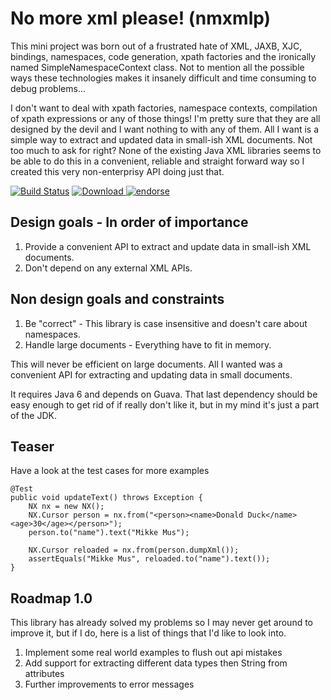 No more xml please! (nmxmlp)
============================

This mini project was born out of a frustrated hate of XML, JAXB, XJC, bindings, namespaces, code generation, xpath factories
and the ironically named SimpleNamespaceContext class. Not to mention all the possible ways these technologies makes it 
insanely difficult and time consuming to debug problems... 

I don't want to deal with xpath factories, namespace contexts, compilation of xpath expressions or any of those things!
I'm pretty sure that they are all designed by the devil and I want nothing to with any of them.  All I want is a simple
way to extract and updated data in small-ish XML documents. Not too much to ask for right? None of the existing Java XML
libraries seems to be able to do this in a convenient, reliable and straight forward way so I created this very non-enterprisy
API doing just that.

[![Build Status](https://drone.io/github.com/kimble/nmxmlp/status.png)](https://drone.io/github.com/kimble/nmxmlp/latest)
[![Download](https://api.bintray.com/packages/kim-betti/maven/nmxmlp/images/download.png) ](https://bintray.com/kim-betti/maven/nmxmlp/_latestVersion)
[![endorse](https://api.coderwall.com/kimble/endorsecount.png)](https://coderwall.com/kimble)


Design goals - In order of importance
-------------------------------------
1. Provide a convenient API to extract and update data in small-ish XML documents.
2. Don't depend on any external XML APIs.

Non design goals and constraints
--------------------------------
1. Be "correct" - This library is case insensitive and doesn't care about namespaces.
2. Handle large documents - Everything have to fit in memory.

This will never be efficient on large documents.
All I wanted was a convenient API for extracting and updating data in small documents.

It requires Java 6 and depends on Guava. That last dependency should be easy enough to get rid of if really don't
like it, but in my mind it's just a part of the JDK.

Teaser
------
Have a look at the test cases for more examples

    @Test
    public void updateText() throws Exception {
        NX nx = new NX();
        NX.Cursor person = nx.from("<person><name>Donald Duck</name><age>30</age></person>");
        person.to("name").text("Mikke Mus");

        NX.Cursor reloaded = nx.from(person.dumpXml());
        assertEquals("Mikke Mus", reloaded.to("name").text());
    }

Roadmap 1.0
-----------
This library has already solved my problems so I may never get around to improve it, but if I do,
here is a list of things that I'd like to look into.

1. Implement some real world examples to flush out api mistakes
2. Add support for extracting different data types then String from attributes
3. Further improvements to error messages
